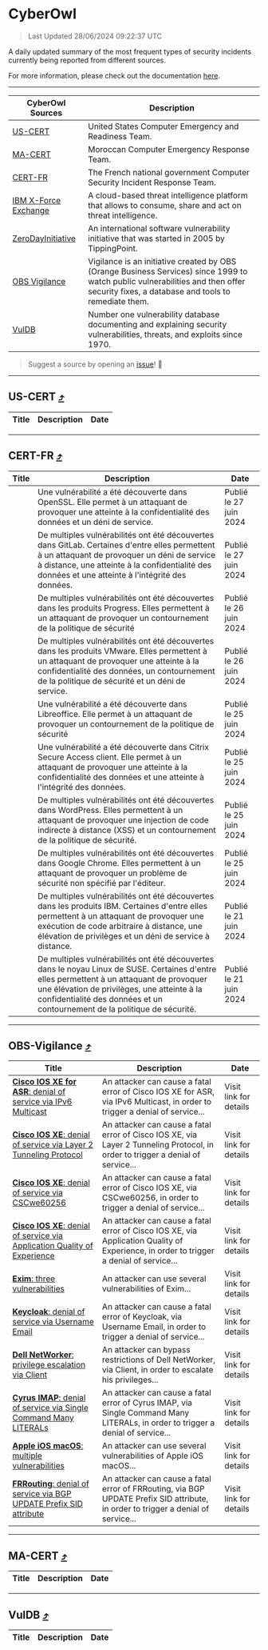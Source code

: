 
 <div id='top'></div>

# CyberOwl

 > Last Updated 28/06/2024 09:22:37 UTC
 
 A daily updated summary of the most frequent types of security incidents currently being reported from different sources.
 
 For more information, please check out the documentation [here](./docs/README.md).
 
 ---
 |CyberOwl Sources|Description|
 |---|---|
 |[US-CERT](#us-cert-arrow_heading_up)|United States Computer Emergency and Readiness Team.|
 |[MA-CERT](#ma-cert-arrow_heading_up)|Moroccan Computer Emergency Response Team.|
 |[CERT-FR](#cert-fr-arrow_heading_up)|The French national government Computer Security Incident Response Team.|
 |[IBM X-Force Exchange](#ibmcloud-arrow_heading_up)|A cloud-based threat intelligence platform that allows to consume, share and act on threat intelligence.|
 |[ZeroDayInitiative](#zerodayinitiative-arrow_heading_up)|An international software vulnerability initiative that was started in 2005 by TippingPoint.|
 |[OBS Vigilance](#obs-vigilance-arrow_heading_up)|Vigilance is an initiative created by OBS (Orange Business Services) since 1999 to watch public vulnerabilities and then offer security fixes, a database and tools to remediate them.|
 |[VulDB](#vuldb-arrow_heading_up)|Number one vulnerability database documenting and explaining security vulnerabilities, threats, and exploits since 1970.|
 
 > Suggest a source by opening an [issue](https://github.com/karimhabush/cyberowl/issues)! :raised_hands:
 ---

## US-CERT [:arrow_heading_up:](#cyberowl)

 |Title|Description|Date|
 |---|---|---|
 
 ---

## CERT-FR [:arrow_heading_up:](#cyberowl)

 |Title|Description|Date|
 |---|---|---|
 |[](https://www.cert.ssi.gouv.fr/avis/CERTFR-2024-AVI-0522/)|Une vulnérabilité a été découverte dans OpenSSL. Elle permet à un attaquant de provoquer une atteinte à la confidentialité des données et un déni de service.|Publié le 27 juin 2024|
 |[](https://www.cert.ssi.gouv.fr/avis/CERTFR-2024-AVI-0521/)|De multiples vulnérabilités ont été découvertes dans GitLab. Certaines d'entre elles permettent à un attaquant de provoquer un déni de service à distance, une atteinte à la confidentialité des données et une atteinte à l'intégrité des données.|Publié le 27 juin 2024|
 |[](https://www.cert.ssi.gouv.fr/avis/CERTFR-2024-AVI-0520/)|De multiples vulnérabilités ont été découvertes dans les produits Progress. Elles permettent à un attaquant de provoquer un contournement de la politique de sécurité|Publié le 26 juin 2024|
 |[](https://www.cert.ssi.gouv.fr/avis/CERTFR-2024-AVI-0519/)|De multiples vulnérabilités ont été découvertes dans les produits VMware. Elles permettent à un attaquant de provoquer une atteinte à la confidentialité des données, un contournement de la politique de sécurité et un déni de service.|Publié le 26 juin 2024|
 |[](https://www.cert.ssi.gouv.fr/avis/CERTFR-2024-AVI-0518/)|Une vulnérabilité a été découverte dans Libreoffice. Elle permet à un attaquant de provoquer un contournement de la politique de sécurité|Publié le 25 juin 2024|
 |[](https://www.cert.ssi.gouv.fr/avis/CERTFR-2024-AVI-0517/)|Une vulnérabilité a été découverte dans Citrix Secure Access client. Elle permet à un attaquant de provoquer une atteinte à la confidentialité des données et une atteinte à l'intégrité des données.|Publié le 25 juin 2024|
 |[](https://www.cert.ssi.gouv.fr/avis/CERTFR-2024-AVI-0516/)|De multiples vulnérabilités ont été découvertes dans WordPress. Elles permettent à un attaquant de provoquer une injection de code indirecte à distance (XSS) et un contournement de la politique de sécurité.|Publié le 25 juin 2024|
 |[](https://www.cert.ssi.gouv.fr/avis/CERTFR-2024-AVI-0515/)|De multiples vulnérabilités ont été découvertes dans Google Chrome. Elles permettent à un attaquant de provoquer un problème de sécurité non spécifié par l'éditeur.|Publié le 25 juin 2024|
 |[](https://www.cert.ssi.gouv.fr/avis/CERTFR-2024-AVI-0514/)|De multiples vulnérabilités ont été découvertes dans les produits IBM. Certaines d'entre elles permettent à un attaquant de provoquer une exécution de code arbitraire à distance, une élévation de privilèges et un déni de service à distance.|Publié le 21 juin 2024|
 |[](https://www.cert.ssi.gouv.fr/avis/CERTFR-2024-AVI-0513/)|De multiples vulnérabilités ont été découvertes dans le noyau Linux de SUSE. Certaines d'entre elles permettent à un attaquant de provoquer une élévation de privilèges, une atteinte à la confidentialité des données et un contournement de la politique de sécurité.|Publié le 21 juin 2024|
 
 ---

## OBS-Vigilance [:arrow_heading_up:](#cyberowl)

 |Title|Description|Date|
 |---|---|---|
 |[<a href="https://vigilance.fr/vulnerability/Cisco-IOS-XE-for-ASR-denial-of-service-via-IPv6-Multicast-42408" class="noirorange"><b>Cisco IOS XE for ASR</b>: denial of service via IPv6 Multicast</a>](https://vigilance.fr/vulnerability/Cisco-IOS-XE-for-ASR-denial-of-service-via-IPv6-Multicast-42408)|An attacker can cause a fatal error of Cisco IOS XE for ASR, via IPv6 Multicast, in order to trigger a denial of service...|Visit link for details|
 |[<a href="https://vigilance.fr/vulnerability/Cisco-IOS-XE-denial-of-service-via-Layer-2-Tunneling-Protocol-42407" class="noirorange"><b>Cisco IOS XE</b>: denial of service via Layer 2 Tunneling Protocol</a>](https://vigilance.fr/vulnerability/Cisco-IOS-XE-denial-of-service-via-Layer-2-Tunneling-Protocol-42407)|An attacker can cause a fatal error of Cisco IOS XE, via Layer 2 Tunneling Protocol, in order to trigger a denial of service...|Visit link for details|
 |[<a href="https://vigilance.fr/vulnerability/Cisco-IOS-XE-denial-of-service-via-CSCwe60256-42406" class="noirorange"><b>Cisco IOS XE</b>: denial of service via CSCwe60256</a>](https://vigilance.fr/vulnerability/Cisco-IOS-XE-denial-of-service-via-CSCwe60256-42406)|An attacker can cause a fatal error of Cisco IOS XE, via CSCwe60256, in order to trigger a denial of service...|Visit link for details|
 |[<a href="https://vigilance.fr/vulnerability/Cisco-IOS-XE-denial-of-service-via-Application-Quality-of-Experience-42405" class="noirorange"><b>Cisco IOS XE</b>: denial of service via Application Quality of Experience</a>](https://vigilance.fr/vulnerability/Cisco-IOS-XE-denial-of-service-via-Application-Quality-of-Experience-42405)|An attacker can cause a fatal error of Cisco IOS XE, via Application Quality of Experience, in order to trigger a denial of service...|Visit link for details|
 |[<a href="https://vigilance.fr/vulnerability/Exim-three-vulnerabilities-42398" class="noirorange"><b>Exim</b>: three vulnerabilities</a>](https://vigilance.fr/vulnerability/Exim-three-vulnerabilities-42398)|An attacker can use several vulnerabilities of Exim...|Visit link for details|
 |[<a href="https://vigilance.fr/vulnerability/Keycloak-denial-of-service-via-Username-Email-44509" class="noirorange"><b>Keycloak</b>: denial of service via Username Email</a>](https://vigilance.fr/vulnerability/Keycloak-denial-of-service-via-Username-Email-44509)|An attacker can cause a fatal error of Keycloak, via Username Email, in order to trigger a denial of service...|Visit link for details|
 |[<a href="https://vigilance.fr/vulnerability/Dell-NetWorker-privilege-escalation-via-Client-42391" class="noirorange"><b>Dell NetWorker</b>: privilege escalation via Client</a>](https://vigilance.fr/vulnerability/Dell-NetWorker-privilege-escalation-via-Client-42391)|An attacker can bypass restrictions of Dell NetWorker, via Client, in order to escalate his privileges...|Visit link for details|
 |[<a href="https://vigilance.fr/vulnerability/Cyrus-IMAP-denial-of-service-via-Single-Command-Many-LITERALs-44503" class="noirorange"><b>Cyrus IMAP</b>: denial of service via Single Command Many LITERALs</a>](https://vigilance.fr/vulnerability/Cyrus-IMAP-denial-of-service-via-Single-Command-Many-LITERALs-44503)|An attacker can cause a fatal error of Cyrus IMAP, via Single Command Many LITERALs, in order to trigger a denial of service...|Visit link for details|
 |[<a href="https://vigilance.fr/vulnerability/Apple-iOS-macOS-multiple-vulnerabilities-42388" class="noirorange"><b>Apple iOS  macOS</b>: multiple vulnerabilities</a>](https://vigilance.fr/vulnerability/Apple-iOS-macOS-multiple-vulnerabilities-42388)|An attacker can use several vulnerabilities of Apple iOS  macOS...|Visit link for details|
 |[<a href="https://vigilance.fr/vulnerability/FRRouting-denial-of-service-via-BGP-UPDATE-Prefix-SID-attribute-44159" class="noirorange"><b>FRRouting</b>: denial of service via BGP UPDATE Prefix SID attribute</a>](https://vigilance.fr/vulnerability/FRRouting-denial-of-service-via-BGP-UPDATE-Prefix-SID-attribute-44159)|An attacker can cause a fatal error of FRRouting, via BGP UPDATE Prefix SID attribute, in order to trigger a denial of service...|Visit link for details|
 
 ---

## MA-CERT [:arrow_heading_up:](#cyberowl)

 |Title|Description|Date|
 |---|---|---|
 
 ---

## VulDB [:arrow_heading_up:](#cyberowl)

 |Title|Description|Date|
 |---|---|---|
 